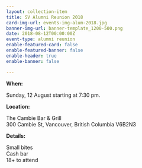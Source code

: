 ```yaml
---
layout: collection-item
title: SV Alumni Reunion 2018
card-img-url: events-img-alum-2018.jpg
banner-img-url: banner-template_1200-500.png
date: 2018-08-12T00:00:00Z
event-type: alumni reunion
enable-featured-card: false
enable-featured-banner: false
enable-header: true
enable-banner: false

---
```

**When:**

Sunday, 12 August starting at 7:30 pm.

**Location:** 

The Cambie Bar & Grill  
300 Cambie St, Vancouver, British Columbia V6B2N3

**Details:**

Small bites  
Cash bar  
18+ to attend